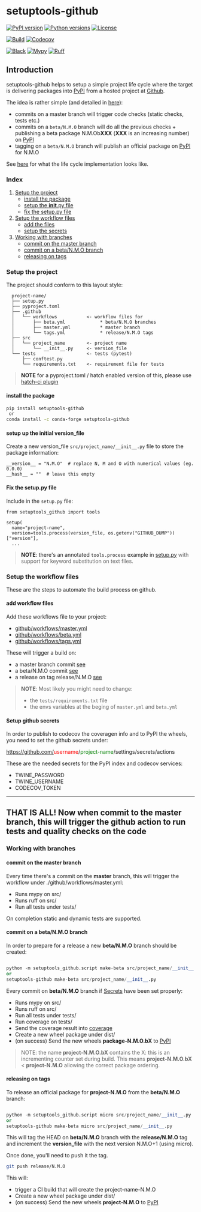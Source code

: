 # setuptools-github

[![PyPI version](https://img.shields.io/pypi/v/setuptools-github.svg?color=blue)](https://pypi.org/project/setuptools-github)
[![Python versions](https://img.shields.io/pypi/pyversions/setuptools-github.svg)](https://pypi.org/project/setuptools-github)
[![License](https://img.shields.io/badge/License-BSD_2--Clause-blue.svg)](https://opensource.org/licenses/BSD-2-Clause)

[![Build](https://github.com/cav71/setuptools-github/actions/workflows/beta.yml/badge.svg)](https://github.com/cav71/setuptools-github/actions/runs/5904313530)
[![Codecov](https://codecov.io/gh/cav71/setuptools-github/tree/beta%2F0.3.10/graph/badge.svg?token=SIUMZ7MT5T)](https://codecov.io/gh/cav71/setuptools-github/tree/beta%2F0.3.10)

[![Black](https://img.shields.io/badge/code%20style-black-000000.svg)](Black)
[![Mypy](https://img.shields.io/badge/types-Mypy-blue.svg)](https://mypy-lang.org/)
[![Ruff](https://img.shields.io/endpoint?url=https://raw.githubusercontent.com/astral-sh/ruff/main/assets/badge/v2.json)](https://github.com/astral-sh/ruff)


## Introduction
setuptools-github helps to setup a simple project life cycle
where the target is delivering packages into [PyPI](https://pypi.org) from a hosted project at
[Github](https://www.gitgub.com). 

The idea is rather simple (and detailed in [here](https://cavallinux.org/projects/branched-based-deployment/index.html)):
- commits on a master branch will trigger code checks (static checks, tests etc.)
- commits on a `beta/N.M.O` branch will do all the previous checks + publishing a beta package N.M.Ob**XXX** (**XXX** is an increasing number) on [PyPI](https://pypi.org)
- tagging on a `beta/N.M.O` branch will publish an official package on [PyPI](https://pypi.org) for N.M.O 

See [here](https://pypi.org/project/setuptools-github/#history) for what the life cycle implementation looks like.

### Index

1. [Setup the project](#quickstart)
    - [install the package](#install)
    - [setup the __init__.py file](#initfile)
    - [fix the setup.py file](#setuppy)
2. [Setup the workflow files](#worflows)
    - [add the files](#workflows-add-files)
    - [setup the secrets](#workflows-setup-secrets)
3. [Working with branches](#branches)
    - [commit on the master branch](#master-branch)
    - [commit on a beta/N.M.O branch](#beta-branch)
    - [releasing on tags](#release-tag)


### Setup the project <a name="quickstart"/>

The project should conform to this layout style:
```text
  project-name/
  ├── setup.py
  ├── pyproject.toml
  ├── .github
  │   └── workflows           <- workflow files for
  │       ├── beta.yml             * beta/N.M.O branches
  │       ├── master.yml           * master branch
  │       └── tags.yml             * release/N.M.O tags
  ├── src
  │   └── project_name        <- project name
  │       └── __init__.py     <- version_file
  └── tests                   <- tests (pytest)
      ├── conftest.py
      └── requirements.txt    <- requirement file for tests
```

> **NOTE** for a pyproject.toml / hatch enabled version of this, please use
> [hatch-ci plugin](https://pypi.org/project/hatch-ci)


#### install the package <a name="install"/>
```bash
pip install setuptools-github
 or
conda install -c conda-forge setuptools-github
```

#### setup up the initial version_file <a name="initfile"/>
Create a new version_file `src/project_name/__init__.py` file to store the package information:
```
__version__ = "N.M.O"  # replace N, M and O with numerical values (eg. 0.0.0)
__hash__ = ""  # leave this empty
```

#### Fix the setup.py file <a name="setuppy"/>
Include in the `setup.py` file:
```
from setuptools_github import tools

setup(
  name="project-name",
  version=tools.process(version_file, os.getenv("GITHUB_DUMP"))["version"],
  ...
```
> **NOTE**: there's an annotated `tools.process` example in [setup.py](https://raw.githubusercontent.com/cav71/setuptools-github/master/setup.py)
> with support for keyword substitution on text files.

### Setup the workflow files <a name="worflows"/>
These are the steps to automate the build process on github.

#### add workflow files <a name="workflows-add-files"/>
Add these workflows file to your project:

- [github/workflows/master.yml](https://github.com/cav71/setuptools-github/blob/master/.github/workflows/master.yml)
- [github/workflows/beta.yml](https://github.com/cav71/setuptools-github/blob/master/.github/workflows/beta.yml)
- [github/workflows/tags.yml](https://github.com/cav71/setuptools-github/blob/master/.github/workflows/tags.yml)

These will trigger a build on:
- a master branch commit [see](#master-branch)
- a beta/N.M.O commit [see](#beta-branch)
- a release on tag release/N.M.O [see](#tag-branch)

> **NOTE**: Most likely you might need to change:
> - the `tests/requirements.txt` file
> - the envs variables at the beging of `master.yml` and `beta.yml`

#### Setup github secrets <a name="workflows-setup-secrets"/>
In order to publish to codecov the coveragen info and to PyPI the wheels,
you need to set the github secrets under:

https://github.com/<span style="color: red">username</span>/<span style="color: green">project-name</span>/settings/secrets/actions

These are the needed secrets for the PyPI index and codecov services:
- TWINE_PASSWORD
- TWINE_USERNAME
- CODECOV_TOKEN

---
THAT IS ALL! Now when commit to the master branch, this will trigger the 
github action to run tests and quality checks on the code 
---

### Working with branches  <a name="branches"/>

#### commit on the master branch <a name="master-branch"/>

Every time there's a commit on the **master** branch, this will trigger
the workflow under ./github/workflows/master.yml:
- Runs mypy on src/
- Runs ruff on src/
- Run all tests under tests/

On completion static and dynamic tests are supported.

#### commit on a beta/N.M.O branch <a name="beta-branch"/>

In order to prepare for a release a new **beta/N.M.O** branch should be created:
```python

python -m setuptools_github.script make-beta src/project_name/__init__.py 
or
setuptools-github make-beta src/project_name/__init__.py
```

Every commit on **beta/N.M.O** branch if [Secrets](#add-secrets) have been set
properly:
- Runs mypy on src/
- Runs ruff on src/
- Run all tests under tests/
- Run coverage on tests/
- Send the coverage result into [coverage](https://coverage.io)
- Create a new wheel package under dist/
- (on success) Send the new wheels **package-N.M.O.bX** to [PyPI](https://pypi.org)

> NOTE: the name **project-N.M.O.bX** contains the X: this is an
> incrementing counter set during build.
> This means **project-N.M.O.bX** < **project-N.M.O** allowing 
> the correct package ordering.

#### releasing on tags <a name="tag-branch"/>
To release an official package for **project-N.M.O** from
the **beta/N.M.O** branch:
```python

python -m setuptools_github.script micro src/project_name/__init__.py
or
setuptools-github make-beta micro src/project_name/__init__.py
```
This will tag the HEAD on **beta/N.M.O** branch 
with the **release/N.M.O** tag and increment the **version_file** with the
next version N.M.O+1 (using micro).

Once done, you'll need to push it the tag.
```bash
git push release/N.M.O
```
This will:
- trigger a CI build that will create the project-name-N.M.O
- Create a new wheel package under dist/
- (on success) Send the new wheels **project-N.M.O** to [PyPI](https://pypi.org)